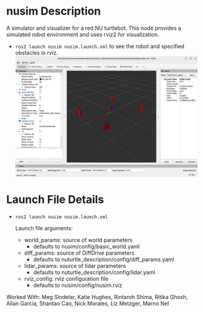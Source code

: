 # nusim  Description
A simulator and visualizer for a red NU turtlebot. This node provides a simulated robot environment and uses rviz2 for visualization.
* `ros2 launch nusim nusim.launch.xml` to see the robot and specified obstacles in rviz.
![](images/nusim1.png)

# Launch File Details
* `ros2 launch nusim nusim.launch.xml`

    Launch file arguments:
    - world_params: source of world parameters
        - defaults to nusim/config/basic_world.yaml
    - diff_params: source of DiffDrive parameters
        - defaults to nuturtle_description/config/diff_params.yaml
    - lidar_params: source of lidar parameters
        - defaults to nuturtle_description/config/lidar.yaml
    - rviz_config: rviz configuration file
        - defaults to nusim/config/nusim.rviz

Worked With: Meg Sindelar, Katie Hughes, Rintaroh Shima, Ritika Ghosh, Allan Garcia, Shantao Cao, Nick Morales, Liz Metzger, Marno Nel